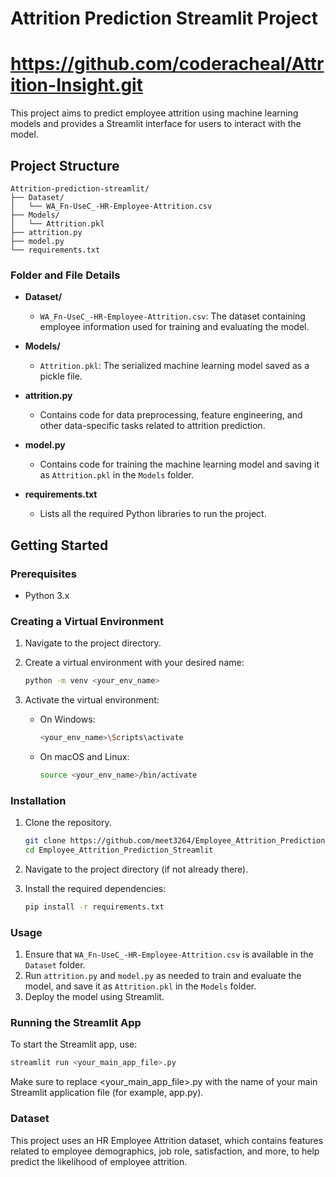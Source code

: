 # Attrition Prediction Streamlit Project
# https://github.com/coderacheal/Attrition-Insight.git

This project aims to predict employee attrition using machine learning models and provides a Streamlit interface for users to interact with the model.

## Project Structure
```
Attrition-prediction-streamlit/
├── Dataset/
│   └── WA_Fn-UseC_-HR-Employee-Attrition.csv
├── Models/
│   └── Attrition.pkl
├── attrition.py
├── model.py
└── requirements.txt
```

### Folder and File Details

- **Dataset/**
  - `WA_Fn-UseC_-HR-Employee-Attrition.csv`: The dataset containing employee information used for training and evaluating the model.

- **Models/**
  - `Attrition.pkl`: The serialized machine learning model saved as a pickle file.

- **attrition.py**
  - Contains code for data preprocessing, feature engineering, and other data-specific tasks related to attrition prediction.

- **model.py**
  - Contains code for training the machine learning model and saving it as `Attrition.pkl` in the `Models` folder.

- **requirements.txt**
  - Lists all the required Python libraries to run the project.

## Getting Started

### Prerequisites

- Python 3.x

### Creating a Virtual Environment

1. Navigate to the project directory.
2. Create a virtual environment with your desired name:

   ```bash
   python -m venv <your_env_name>

3. Activate the virtual environment:
   - On Windows:

     ```bash
     <your_env_name>\Scripts\activate
     ```

   - On macOS and Linux:

     ```bash
     source <your_env_name>/bin/activate
     ```

### Installation

1. Clone the repository.
   ```bash
   git clone https://github.com/meet3264/Employee_Attrition_Prediction_Streamlit.git
   cd Employee_Attrition_Prediction_Streamlit
2. Navigate to the project directory (if not already there).
3. Install the required dependencies:

   ```bash
   pip install -r requirements.txt

### Usage

1. Ensure that `WA_Fn-UseC_-HR-Employee-Attrition.csv` is available in the `Dataset` folder.
2. Run `attrition.py` and `model.py` as needed to train and evaluate the model, and save it as `Attrition.pkl` in the `Models` folder.
3. Deploy the model using Streamlit.

### Running the Streamlit App

To start the Streamlit app, use:

```bash
streamlit run <your_main_app_file>.py
```

Make sure to replace <your_main_app_file>.py with the name of your main Streamlit application file (for example, app.py).

### Dataset

This project uses an HR Employee Attrition dataset, which contains features related to employee demographics, job role, satisfaction, and more, to help predict the likelihood of employee attrition.

   
